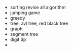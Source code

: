 - sorting revise all algorithm
- jumping game
- greedy
- tree, avl tree, red black tree
- graph
- segment tree
- digit dp
- 
